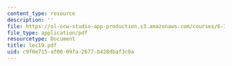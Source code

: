 ```yaml
---
content_type: resource
description: ''
file: https://ol-ocw-studio-app-production.s3.amazonaws.com/courses/6-336j-introduction-to-numerical-simulation-sma-5211-fall-2003/c9f0e715af0009fa2677b428dbaf3c0a_lec19.pdf
file_type: application/pdf
resourcetype: Document
title: lec19.pdf
uid: c9f0e715-af00-09fa-2677-b428dbaf3c0a
---
```

